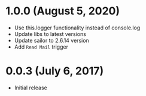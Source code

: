 # 1.0.0 (August 5, 2020)

* Use this.logger functionality instead of console.log
* Update libs to latest versions
* Update sailor to 2.6.14 version
* Add `Read Mail` trigger

# 0.0.3 (July 6, 2017)

* Initial release
